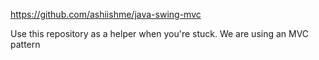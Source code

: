 https://github.com/ashiishme/java-swing-mvc


Use this repository as a helper when you're stuck.
We are using an MVC pattern